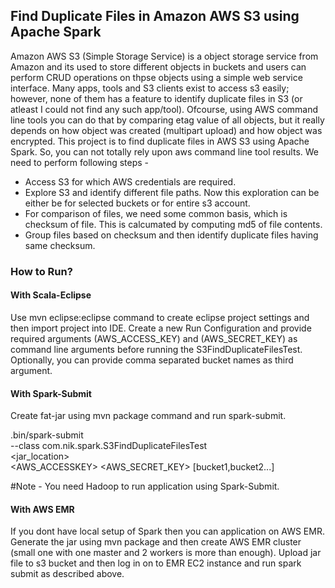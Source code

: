 ## Find Duplicate Files in Amazon AWS S3 using Apache Spark

Amazon AWS S3 (Simple Storage Service) is a object storage service from Amazon and its used to store different objects in buckets and users can perform CRUD operations on thpse objects using a simple web service interface.  Many apps, tools and S3 clients exist to access s3 easily; however, none of them has a feature to identify duplicate files in S3 (or atleast I could not find any such app/tool). Ofcourse, using AWS command line tools you can do that by comparing etag value of all objects, but it really depends on how object was created (multipart upload) and how object was encrypted. This project is to find duplicate files in AWS S3 using Apache Spark. So, you can not totally rely upon aws command line tool results.
We need to perform following steps -
- Access S3 for which AWS credentials are required.
- Explore S3 and identify different file paths. Now this exploration can be either be for selected buckets or for entire s3 account.
- For comparison of files, we need some common basis, which is checksum of file. This is calcumated by computing md5 of file contents.
- Group files based on checksum and then identify duplicate files having same checksum.

### How to Run?
#### With Scala-Eclipse
Use mvn eclipse:eclipse command to create eclipse project settings and then import project into IDE. Create a new Run Configuration and provide required arguments (AWS_ACCESS_KEY) and (AWS_SECRET_KEY) as command line arguments before running the S3FindDuplicateFilesTest. Optionally, you can provide comma separated bucket names as third argument.

#### With Spark-Submit
Create fat-jar using mvn package command and run spark-submit.

.bin/spark-submit \
--class com.nik.spark.S3FindDuplicateFilesTest \
<jar_location> \
<AWS_ACCESSKEY> <AWS_SECRET_KEY> [bucket1,bucket2...]

#Note - You need Hadoop to run application using Spark-Submit.

#### With AWS EMR
If you dont have local setup of Spark then you can application on AWS EMR. Generate the jar using mvn package and then create AWS EMR cluster (small one with one master and 2 workers is more than enough). Upload jar file to s3 bucket and then log in on to EMR EC2 instance and run spark submit as described above. 
